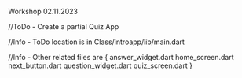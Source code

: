 Workshop 02.11.2023

//ToDo - Create a partial Quiz App

//Info - ToDo location is in Class/introapp/lib/main.dart

//Info - Other related files are {
    answer_widget.dart
    home_screen.dart
    next_button.dart
    question_widget.dart
    quiz_screen.dart
}